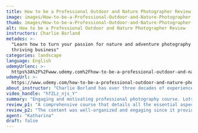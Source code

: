 ```yaml
---
title: How to be a Professional Outdoor and Nature Photographer Review
image: images/How-to-be-a-Professional-Outdoor-and-Nature-Photographer-Review.jpeg
thumb: images/How-to-be-a-Professional-Outdoor-and-Nature-Photographer-Review.jpeg
alt: How to be a Professional Outdoor and Nature Photographer Review
instructors: Charlie Borland
metades: >-
  "Learn how to turn your passion for nature and adventure photography into a
  thriving business"
categories: landscape
language: English
udemyUrlenc: >-
  https%3A%2F%2Fwww.udemy.com%2Fhow-to-be-a-professional-outdoor-and-nature-photographer%2F
udemyUrl: >-
  https://www.udemy.com/how-to-be-a-professional-outdoor-and-nature-photographer/
about_instructor: "Charlie Borland has over three decades of experience as a professional photographer and lighting master. He has extensively traveled all over the world for various types of photography work for huge corporations like Nike and his works have been featured worldwide including National Geographic."
video_handle: "hfZLz_njs_Y"
summary: "Engaging and motivating professional photography course. Lots of supplemental learning resources and great advice from an experienced instructor. This course is great for those who want to pursue photography as a hobby or for those who want to have a career in photography."
review_p1: "A comprehensive course that details all the essential aspect and skills of a professional photographer. The course provides a lot of new information and all the information included are relevant. The information was explained thoroughly and covered important knowledge on being a professional photographer. The instructor has an extensive experience and provided a lot of insights and tips for those who want to set out in the field. The course also provides a lot of additional references and documents that can supplement the lessons and back up the things that the students have learned. "
review_p2: "The content was well-organized and engaging since it provided a diversity of information that students cannot get elsewhere. The instructor motivates the students to go on their own and give them a lot of valuable advice that gives the students a great starting point. The videos have enough length to give so much info while keeping the students focused and entertained. The presentation is great because it shows images and the instructor teaches in a narrative style. This course is great for anyone who wants to pursue photography as a hobby or wants to have it as a career. All the right tools and tips are included in the course together with an instructor who is very open about his experience in the field. "
agent: "Katharina"
draft: false
---
```


